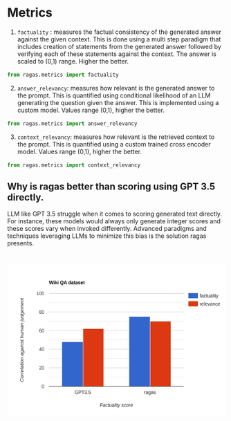 # Metrics

1. `factuality` : measures the factual consistency of the generated answer against the given context. This is done using a multi step paradigm that includes creation of statements from the generated answer followed by verifying each of these statements against the context. The answer is scaled to (0,1) range. Higher the better.
```python
from ragas.metrics import factuality
```
2. `answer_relevancy`: measures how relevant is the generated answer to the prompt. This is quantified using conditional likelihood of an LLM generating the question given the answer. This is implemented using a custom model. Values range (0,1), higher the better.
```python
from ragas.metrics import answer_relevancy
```

3. `context_relevancy`: measures how relevant is the retrieved context to the prompt. This is quantified using a custom trained cross encoder model. Values range (0,1), higher the better.
```python
from ragas.metrics import context_relevancy
```
## Why is ragas better than scoring using GPT 3.5 directly.
LLM like GPT 3.5 struggle when it comes to scoring generated text directly. For instance, these models would always only generate integer scores and these scores vary when invoked differently. Advanced paradigms and techniques leveraging LLMs to minimize this bias is the solution ragas presents.
<h1 align="center">
  <img style="vertical-align:middle" height="350"
  src="./assets/bar-graph.svg">
</h1>

